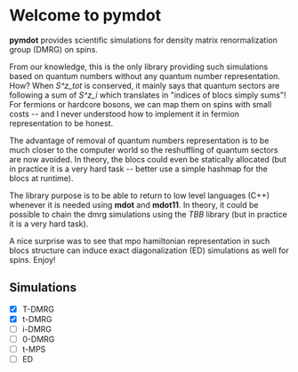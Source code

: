 # Welcome to pymdot

**pymdot** provides scientific simulations for density matrix
renormalization group (DMRG) on spins.

From our knowledge, this is the only library providing such
simulations based on quantum numbers without any quantum number
representation. How? When _S^z_tot_ is conserved, it mainly says that
quantum sectors are following a sum of _S^z_i_ which translates in
"indices of blocs simply sums"! For fermions or hardcore bosons, we
can map them on spins with small costs -- and I never understood how
to implement it in fermion representation to be honest.

The advantage of removal of quantum numbers representation is to be
much closer to the computer world so the reshuffling of quantum
sectors are now avoided. In theory, the blocs could even be statically
allocated (but in practice it is a very hard task -- better use a
simple hashmap for the blocs at runtime).

The library purpose is to be able to return to low level languages
(C++) whenever it is needed using **mdot** and **mdot11**. In theory,
it could be possible to chain the dmrg simulations using the *TBB*
library (but in practice it is a very hard task).

A nice surprise was to see that mpo hamiltonian representation in such
blocs structure can induce exact diagonalization (ED) simulations as
well for spins. Enjoy!

## Simulations

- [x] T-DMRG
- [x] t-DMRG
- [ ] i-DMRG
- [ ] 0-DMRG
- [ ] t-MPS
- [ ] ED
